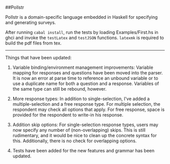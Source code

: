 ##Pollstr

Pollstr is a domain-specific language embedded in Haskell for specifying and 
generating surveys.   


After running `cabal install`, run the tests by loading Examples/First.hs in
ghci and invoke the `testLatex` and `testJSON` functions. `latexmk` is required to build the pdf files from tex.

---

Things that have been updated:

1. Variable binding/environment management improvements: Variable mapping for
  responses and questions have been moved into the parser. It is now an error
  at parse time to reference an unbound variable or to use a duplicate name for
  both a question and a response. Variables of the same type can still be 
  rebound, however.   

1. More response types: In addition to single-selection, I've added a 
multiple-selection and a free response type. For multiple selection, the 
respondent may check all options that apply. For free response, space is 
provided for the respondent to write-in his response.   

1. Addition skip options: For single-selection response types, users may now
specify any number of (non-overlapping) skips. This is still rudimentary, and
it would be nice to clean up the concrete syntax for this. Additionally, there
is no check for overlapping options.  

1. Tests have been added for the new features and grammar has been updated.